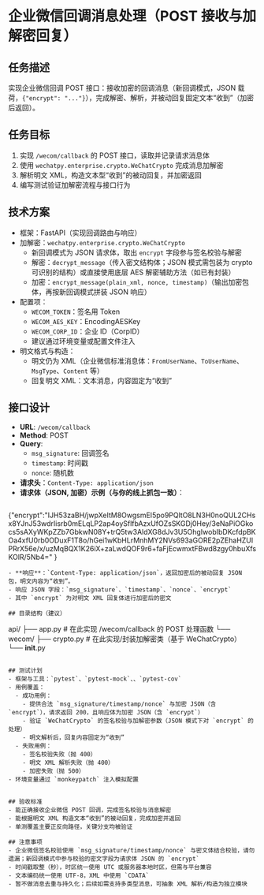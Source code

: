 # 企业微信回调消息处理（POST 接收与加解密回复）

## 任务描述
实现企业微信回调 POST 接口：接收加密的回调消息（新回调模式，JSON 载荷，`{"encrypt": "..."}`），完成解密、解析，并被动回复固定文本“收到”（加密后返回）。

## 任务目标
1. 实现 `/wecom/callback` 的 POST 接口，读取并记录请求消息体
2. 使用 `wechatpy.enterprise.crypto.WeChatCrypto` 完成消息加解密
3. 解析明文 XML，构造文本型“收到”的被动回复，并加密返回
4. 编写测试验证加解密流程与接口行为

## 技术方案
- 框架：FastAPI（实现回调路由与响应）
- 加解密：`wechatpy.enterprise.crypto.WeChatCrypto`
  - 新回调模式为 JSON 请求体，取出 `encrypt` 字段参与签名校验与解密
  - 解密：`decrypt_message`（传入密文结构体；JSON 模式需包装为 crypto 可识别的结构）或直接使用底层 AES 解密辅助方法（如已有封装）
  - 加密：`encrypt_message(plain_xml, nonce, timestamp)`（输出加密包体，再按新回调模式拼装 JSON 响应）
- 配置项：
  - `WECOM_TOKEN`：签名用 Token
  - `WECOM_AES_KEY`：EncodingAESKey
  - `WECOM_CORP_ID`：企业 ID（CorpID）
  - 建议通过环境变量或配置文件注入
- 明文格式与构造：
  - 明文仍为 XML（企业微信标准消息体：`FromUserName`、`ToUserName`、`MsgType`、`Content` 等）
  - 回复明文 XML：文本消息，内容固定为“收到”

## 接口设计
- **URL**: `/wecom/callback`
- **Method**: POST
- **Query**:
  - `msg_signature`: 回调签名
  - `timestamp`: 时间戳
  - `nonce`: 随机数
- **请求头**：`Content-Type: application/json`
- **请求体（JSON, 加密）示例（与你的线上抓包一致）**：
  ```json
{"encrypt":"IJH53zaBH\/jwpXeItM8OwgsmEI5po9PQltO8LN3H0noQUL2CHsx8YJnJ53wdrIisrb0mELqLP2ap4oySflfbAzxUfOZsSKGDj0Hey\/3eNaPiOGkocs5sAXyWKpZZb7GbkwN08Y+trQ5tw3AldXG8dJv3U5OhgIwobIbDKcfdpBKOa4xfU0rb0ODuxF1T8o\/hGei1wKbHLrMnhMY2NVs693aGORE2pZEhaHZUIPRrX56e\/x\/uzMqBQX1K26iX+zaLwdQOF9r6+faFjEcwmxtFBwd8zgy0hbuXfsKOlR\/5Nb4="
}
  ```
- **响应**：`Content-Type: application/json`，返回加密后的被动回复 JSON 包，明文内容为“收到”。
  - 响应 JSON 字段：`msg_signature`、`timestamp`、`nonce`、`encrypt`
  - 其中 `encrypt` 为对明文 XML 回复体进行加密后的密文

## 目录结构（建议）
```
api/
├── app.py                 # 在此实现 /wecom/callback 的 POST 处理函数
└── wecom/
    ├── crypto.py          # 在此实现/封装加解密类（基于 WeChatCrypto）
    └── __init__.py
```

## 测试计划
- 框架与工具：`pytest`、`pytest-mock`、、`pytest-cov`
- 用例覆盖：
  - 成功用例：
    - 提供合法 `msg_signature/timestamp/nonce` 与加密 JSON（含 `encrypt`），请求返回 200，且响应体为加密 JSON（含 `encrypt`）
    - 验证 `WeChatCrypto` 的签名校验与加解密参数（JSON 模式下对 `encrypt` 的处理）
    - 明文解析后，回复内容固定为“收到”
  - 失败用例：
    - 签名校验失败（抛 400）
    - 明文 XML 解析失败（抛 400）
    - 加密失败（抛 500）
- 环境变量通过 `monkeypatch` 注入模拟配置


## 验收标准
- 能正确接收企业微信 POST 回调，完成签名校验与消息解密
- 能根据明文 XML 构造文本“收到”的被动回复，完成加密并返回
- 单测覆盖主要正反向路径，关键分支均被验证

## 注意事项
- 企业微信签名校验使用 `msg_signature/timestamp/nonce` 与密文体结合校验，请勿遗漏；新回调模式中参与校验的密文字段为请求体 JSON 的 `encrypt`
- 时间戳取整（秒），时区统一使用 UTC 或服务器本地时区，但需与平台兼容
- 文本编码统一使用 UTF-8，XML 中使用 `CDATA`
- 暂不做消息去重与持久化；后续如需支持多类型消息，可抽象 XML 解析/构造为独立模块
